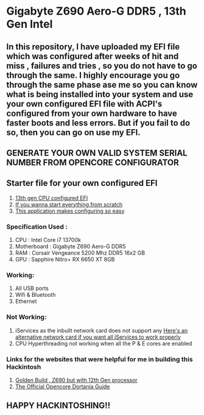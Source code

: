 # Gigabyte Z690 Aero-G DDR5 , 13th Gen Intel

## In this repository, I have uploaded my EFI file which was configured after weeks of hit and miss , failures and tries , so you do not have to go through the same. I highly encourage you go through the same phase ase me so you can know what is being installed into your system and use your own configured EFI file with ACPI's configured from your own hardware to have faster boots and less errors. But if you fail to do so, then you can go on use my EFI. 

## __GENERATE YOUR OWN VALID SYSTEM SERIAL NUMBER FROM OPENCORE CONFIGURATOR__

## Starter file for your own configured EFI
1. [13th gen CPU configured EFI](https://github.com/luchina-gabriel/BASE-EFI-INTEL-DESKTOP-13THGEN-RAPTOR-LAKE)
1. [If you wanna start everything from scratch](https://github.com/acidanthera/OpenCorePkg/releases/)
1. [This application makes configuring so easy](https://mackie100projects.altervista.org/download-opencore-configurator/)

### Specification Used :
1. CPU : Intel Core i7 13700k
1. Motherboard : Gigabyte Z690 Aero-G DDR5
1. RAM : Corsair Vengeance 5200 Mhz DDR5 16x2 GB
1. GPU : Sapphire Nitro+ RX 6650 XT 8GB

### Working:
1. All USB ports
1. Wifi & Bluetooth
1. Ethernet

### Not Working:
1. iServices as the inbuilt network card does not support any
[Here's an alternative network card if you want all iServices to work properly](https://www.amazon.com/dp/B07VCCZS54/ref=sspa_dk_detail_4?psc=1&pd_rd_i=B07VCCZS54&pd_rd_w=3TSJu&content-id=amzn1.sym.08ba9b95-1385-44b0-b652-c46acdff309c&pf_rd_p=08ba9b95-1385-44b0-b652-c46acdff309c&pf_rd_r=BE7HBW9D1ZX4H0Q1R3RS&pd_rd_wg=cDj8X&pd_rd_r=617bb679-e095-4cdb-afba-3d1d9e1e7fed&s=electronics&sp_csd=d2lkZ2V0TmFtZT1zcF9kZXRhaWxfdGhlbWF0aWM&spLa=ZW5jcnlwdGVkUXVhbGlmaWVyPUEyUU9LNDJZM0JQMEY3JmVuY3J5cHRlZElkPUEwMzQ1OTMyMUdERllEQ1FaWFU5SCZlbmNyeXB0ZWRBZElkPUEwMzA0MjQyMkNEOFBIODVEOU1WRiZ3aWRnZXROYW1lPXNwX2RldGFpbF90aGVtYXRpYyZhY3Rpb249Y2xpY2tSZWRpcmVjdCZkb05vdExvZ0NsaWNrPXRydWU=)
1. CPU Hyperthreading not working when all the P & E cores are enabled

### Links for the websites that were helpful for me in building this Hackintosh
1. [Golden Build , Z690 but with 12th Gen processor](https://www.tonymacx86.com/threads/gigabyte-z690-aero-g-i5-12600k-amd-rx-6800-xt.317179/)
1. [The Official Opencore Dortania Guide](https://dortania.github.io/OpenCore-Install-Guide/)

## HAPPY HACKINTOSHING!!
